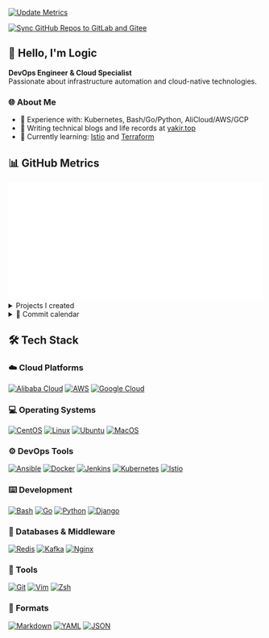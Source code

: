 [![Update Metrics](https://github.com/logic3579/logic3579/actions/workflows/metrics.yaml/badge.svg)](https://github.com/logic3579/logic3579/actions/workflows/metrics.yaml)

[![Sync GitHub Repos to GitLab and Gitee](https://github.com/logic3579/logic3579/actions/workflows/sync-repos.yml/badge.svg)](https://github.com/logic3579/logic3579/actions/workflows/sync-repos.yml)

## :wave: Hello, I'm Logic

**DevOps Engineer & Cloud Specialist**  
Passionate about infrastructure automation and cloud-native technologies.

### :globe_with_meridians: About Me
- :wrench: Experience with: Kubernetes, Bash/Go/Python, AliCloud/AWS/GCP
- :memo: Writing technical blogs and life records at [yakir.top](https://yakir.top/)
- :seedling: Currently learning: [Istio](https://istio.io/) and [Terraform](https://www.terraform.io/)


## :bar_chart: GitHub Metrics

<a href="https://github.com/lowlighter/metrics">
  <img src="./metrics.classic.svg"/>
</a>

<details>
  <summary>Projects I created</summary>
  <a href="https://github.com/logic3579?tab=repositories&q=&type=&language=&sort=stargazers">
    <img src="./metrics.plugin.repositories.starred.svg"/>
  </a>
</details>

<details>
  <summary>📆 Commit calendar</summary>
  <a href="https://github.com/logic3579?tab=repositories&q=&type=&language=&sort=stargazers">
    <img src="./metrics.plugin.calendar.full.svg"/>
  </a>
</details>

## :hammer_and_wrench: Tech Stack

<!-- Badges List: https://github.com/alexandresanlim/Badges4-README.md-Profile -->
<!-- Badges Search: https://github.com/Aveek-Saha/GitHub-Profile-Badges -->

### :cloud: Cloud Platforms
[![Alibaba Cloud](https://img.shields.io/badge/Alibaba_Cloud-FF6A00?style=for-the-badge&logo=alibabacloud&logoColor=white)](https://www.aliyun.com/)
[![AWS](https://img.shields.io/badge/AWS-%23FF9900?style=for-the-badge&logo=amazon-aws&logoColor=white)](https://aws.amazon.com/)
[![Google Cloud](https://img.shields.io/badge/Google_Cloud-4285F4?style=for-the-badge&logo=google-cloud&logoColor=white)](https://cloud.google.com/)

### :computer: Operating Systems
[![CentOS](https://img.shields.io/badge/CentOS-262577?style=for-the-badge&logo=CentOS&logoColor=white)](https://www.centos.org/)
[![Linux](https://img.shields.io/badge/Linux-FCC624?style=for-the-badge&logo=linux&logoColor=white)](https://www.linux.org/)
[![Ubuntu](https://img.shields.io/badge/Ubuntu-E95420?style=for-the-badge&logo=ubuntu&logoColor=white)](https://ubuntu.com/)
[![MacOS](https://img.shields.io/badge/macOS-000000?style=for-the-badge&logo=apple&logoColor=white)](https://www.apple.com/macos/)

### :gear: DevOps Tools
[![Ansible](https://img.shields.io/badge/ansible-%231A1918?style=for-the-badge&logo=ansible&logoColor=white)](https://www.ansible.com/)
[![Docker](https://img.shields.io/badge/docker-%230db7ed?style=for-the-badge&logo=docker&logoColor=white)](https://www.docker.com/)
[![Jenkins](https://img.shields.io/badge/jenkins-%23D24939?style=for-the-badge&logo=jenkins&logoColor=white)](https://www.jenkins.io/)
[![Kubernetes](https://img.shields.io/badge/kubernetes-%23326ce5?style=for-the-badge&logo=kubernetes&logoColor=white)](https://kubernetes.io/)
[![Istio](https://img.shields.io/badge/Istio-466BB0?style=for-the-badge&logo=Istio&logoColor=white)](https://github.com/istio/istio)

### :keyboard: Development
[![Bash](https://img.shields.io/badge/bash-%23121011?style=for-the-badge&logo=gnu-bash&logoColor=white)](https://www.gnu.org/software/bash/)
[![Go](https://img.shields.io/badge/go-%2300ADD8?style=for-the-badge&logo=go&logoColor=white)](https://golang.org/)
[![Python](https://img.shields.io/badge/python-3670A0?style=for-the-badge&logo=python&logoColor=ffdd54)](https://www.python.org/)
[![Django](https://img.shields.io/badge/Django-092E20.svg?style=for-the-badge&logo=Django&logoColor=white)](https://github.com/django/django)

### :floppy_disk: Databases & Middleware
[![Redis](https://img.shields.io/badge/redis-%23DD0031?style=for-the-badge&logo=redis&logoColor=white)](https://redis.io/)
[![Kafka](https://img.shields.io/badge/Apache_Kafka-231F20?style=for-the-badge&logo=apache-kafka&logoColor=white)](https://kafka.apache.org/)
[![Nginx](https://img.shields.io/badge/nginx-%23009639?style=for-the-badge&logo=nginx&logoColor=white)](https://www.nginx.com/)

### :toolbox: Tools
[![Git](https://img.shields.io/badge/git-%23F05033?style=for-the-badge&logo=git&logoColor=white)](https://git-scm.com/)
[![Vim](https://img.shields.io/badge/VIM-%2311AB00?style=for-the-badge&logo=vim&logoColor=white)](https://www.vim.org/)
[![Zsh](https://img.shields.io/badge/Zsh-%23F15A24?style=for-the-badge&logo=zsh&logoColor=white)](https://www.zsh.org/)

### :page_facing_up: Formats
[![Markdown](https://img.shields.io/badge/markdown-%23000000?style=for-the-badge&logo=markdown&logoColor=white)](https://daringfireball.net/projects/markdown/)
[![YAML](https://img.shields.io/badge/YAML-%23CB171E?style=for-the-badge&logo=yaml&logoColor=white)](https://yaml.org/)
[![JSON](https://img.shields.io/badge/json-%23000000?style=for-the-badge&logo=json&logoColor=white)](https://www.json.org/)
